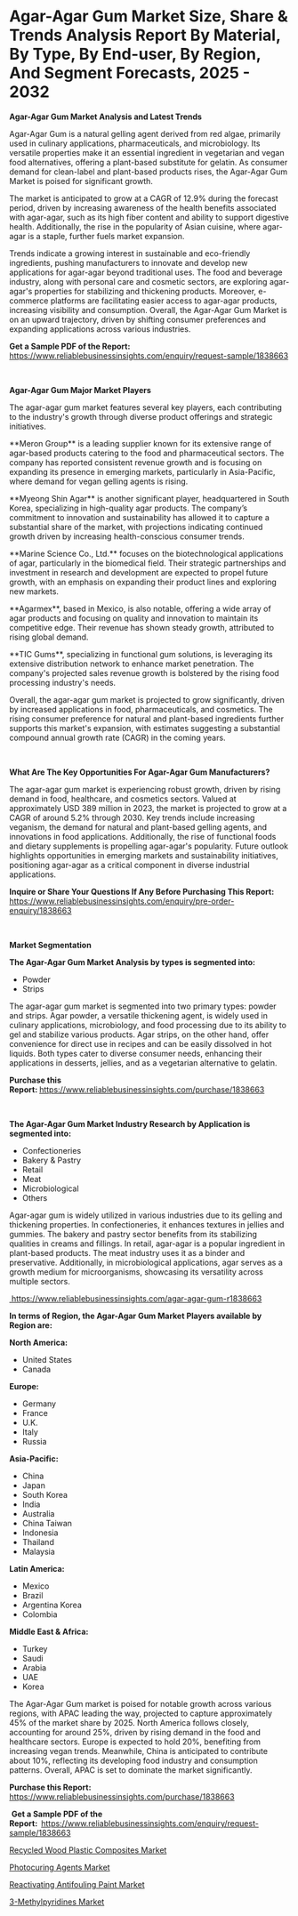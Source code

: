 <p><h1>Agar-Agar Gum Market Size, Share & Trends Analysis Report By Material, By Type, By End-user, By Region, And Segment Forecasts, 2025 - 2032</h1></p><p><strong>Agar-Agar Gum Market Analysis and Latest Trends</strong></p>
<p><p>Agar-Agar Gum is a natural gelling agent derived from red algae, primarily used in culinary applications, pharmaceuticals, and microbiology. Its versatile properties make it an essential ingredient in vegetarian and vegan food alternatives, offering a plant-based substitute for gelatin. As consumer demand for clean-label and plant-based products rises, the Agar-Agar Gum Market is poised for significant growth.</p><p>The market is anticipated to grow at a CAGR of 12.9% during the forecast period, driven by increasing awareness of the health benefits associated with agar-agar, such as its high fiber content and ability to support digestive health. Additionally, the rise in the popularity of Asian cuisine, where agar-agar is a staple, further fuels market expansion.</p><p>Trends indicate a growing interest in sustainable and eco-friendly ingredients, pushing manufacturers to innovate and develop new applications for agar-agar beyond traditional uses. The food and beverage industry, along with personal care and cosmetic sectors, are exploring agar-agar's properties for stabilizing and thickening products. Moreover, e-commerce platforms are facilitating easier access to agar-agar products, increasing visibility and consumption. Overall, the Agar-Agar Gum Market is on an upward trajectory, driven by shifting consumer preferences and expanding applications across various industries.</p></p>
<p><strong>Get a Sample PDF of the Report:&nbsp;</strong> <a href="https://www.reliablebusinessinsights.com/enquiry/request-sample/1838663?utm_campaign=1138&utm_medium=2&utm_source=Github&utm_content=ia&utm_term=03022025&utm_id=agar-agar-gum">https://www.reliablebusinessinsights.com/enquiry/request-sample/1838663</a></p>
<p>&nbsp;</p>
<p><strong>Agar-Agar Gum Major Market Players</strong></p>
<p><p>The agar-agar gum market features several key players, each contributing to the industry's growth through diverse product offerings and strategic initiatives. </p><p>**Meron Group** is a leading supplier known for its extensive range of agar-based products catering to the food and pharmaceutical sectors. The company has reported consistent revenue growth and is focusing on expanding its presence in emerging markets, particularly in Asia-Pacific, where demand for vegan gelling agents is rising.</p><p>**Myeong Shin Agar** is another significant player, headquartered in South Korea, specializing in high-quality agar products. The company’s commitment to innovation and sustainability has allowed it to capture a substantial share of the market, with projections indicating continued growth driven by increasing health-conscious consumer trends.</p><p>**Marine Science Co., Ltd.** focuses on the biotechnological applications of agar, particularly in the biomedical field. Their strategic partnerships and investment in research and development are expected to propel future growth, with an emphasis on expanding their product lines and exploring new markets.</p><p>**Agarmex**, based in Mexico, is also notable, offering a wide array of agar products and focusing on quality and innovation to maintain its competitive edge. Their revenue has shown steady growth, attributed to rising global demand.</p><p>**TIC Gums**, specializing in functional gum solutions, is leveraging its extensive distribution network to enhance market penetration. The company's projected sales revenue growth is bolstered by the rising food processing industry's needs.</p><p>Overall, the agar-agar gum market is projected to grow significantly, driven by increased applications in food, pharmaceuticals, and cosmetics. The rising consumer preference for natural and plant-based ingredients further supports this market's expansion, with estimates suggesting a substantial compound annual growth rate (CAGR) in the coming years.</p></p>
<p>&nbsp;</p>
<p><strong>What Are The Key Opportunities For Agar-Agar Gum Manufacturers?</strong></p>
<p><p>The agar-agar gum market is experiencing robust growth, driven by rising demand in food, healthcare, and cosmetics sectors. Valued at approximately USD 389 million in 2023, the market is projected to grow at a CAGR of around 5.2% through 2030. Key trends include increasing veganism, the demand for natural and plant-based gelling agents, and innovations in food applications. Additionally, the rise of functional foods and dietary supplements is propelling agar-agar's popularity. Future outlook highlights opportunities in emerging markets and sustainability initiatives, positioning agar-agar as a critical component in diverse industrial applications.</p></p>
<p><strong>Inquire or Share Your Questions If Any Before Purchasing This Report:</strong> <a href="https://www.reliablebusinessinsights.com/enquiry/pre-order-enquiry/1838663?utm_campaign=1138&utm_medium=2&utm_source=Github&utm_content=ia&utm_term=03022025&utm_id=agar-agar-gum">https://www.reliablebusinessinsights.com/enquiry/pre-order-enquiry/1838663</a></p>
<p>&nbsp;</p>
<p><strong>Market Segmentation</strong></p>
<p><strong>The Agar-Agar Gum Market Analysis by types is segmented into:</strong></p>
<p><ul><li>Powder</li><li>Strips</li></ul></p>
<p><p>The agar-agar gum market is segmented into two primary types: powder and strips. Agar powder, a versatile thickening agent, is widely used in culinary applications, microbiology, and food processing due to its ability to gel and stabilize various products. Agar strips, on the other hand, offer convenience for direct use in recipes and can be easily dissolved in hot liquids. Both types cater to diverse consumer needs, enhancing their applications in desserts, jellies, and as a vegetarian alternative to gelatin.</p></p>
<p><strong>Purchase this Report:&nbsp;</strong><a href="https://www.reliablebusinessinsights.com/purchase/1838663?utm_campaign=1138&utm_medium=2&utm_source=Github&utm_content=ia&utm_term=03022025&utm_id=agar-agar-gum">https://www.reliablebusinessinsights.com/purchase/1838663</a></p>
<p>&nbsp;</p>
<p><strong>The Agar-Agar Gum Market Industry Research by Application is segmented into:</strong></p>
<p><ul><li>Confectioneries</li><li>Bakery & Pastry</li><li>Retail</li><li>Meat</li><li>Microbiological</li><li>Others</li></ul></p>
<p><p>Agar-agar gum is widely utilized in various industries due to its gelling and thickening properties. In confectioneries, it enhances textures in jellies and gummies. The bakery and pastry sector benefits from its stabilizing qualities in creams and fillings. In retail, agar-agar is a popular ingredient in plant-based products. The meat industry uses it as a binder and preservative. Additionally, in microbiological applications, agar serves as a growth medium for microorganisms, showcasing its versatility across multiple sectors.</p></p>
<p><a href="https://www.reliablebusinessinsights.com/agar-agar-gum-r1838663?utm_campaign=1138&utm_medium=2&utm_source=Github&utm_content=ia&utm_term=03022025&utm_id=agar-agar-gum">&nbsp;https://www.reliablebusinessinsights.com/agar-agar-gum-r1838663</a></p>
<p><strong>In terms of Region, the Agar-Agar Gum Market Players available by Region are:</strong></p>
<p>
    <p> <strong> North America: </strong>
        <ul>
            <li>United States</li>
            <li>Canada</li>
        </ul>
        </p> 
    <p> <strong> Europe: </strong>
        <ul>
            <li>Germany</li>
            <li>France</li>
            <li>U.K.</li>
            <li>Italy</li>
            <li>Russia</li>
        </ul>
        </p> 
    <p> <strong> Asia-Pacific: </strong>
        <ul>
            <li>China</li>
            <li>Japan</li>
            <li>South Korea</li>
            <li>India</li>
            <li>Australia</li>
            <li>China Taiwan</li>
            <li>Indonesia</li>
            <li>Thailand</li>
            <li>Malaysia</li>
        </ul>
        </p> 
    <p> <strong> Latin America: </strong>
        <ul>
            <li>Mexico</li>
            <li>Brazil</li>
            <li>Argentina Korea</li>
            <li>Colombia</li>
        </ul>
        </p> 
    <p> <strong> Middle East & Africa: </strong>
        <ul>
            <li>Turkey</li>
            <li>Saudi</li>
            <li>Arabia</li>
            <li>UAE</li>
            <li>Korea</li>
        </ul>
    </p>
    </p>
<p><p>The Agar-Agar Gum market is poised for notable growth across various regions, with APAC leading the way, projected to capture approximately 45% of the market share by 2025. North America follows closely, accounting for around 25%, driven by rising demand in the food and healthcare sectors. Europe is expected to hold 20%, benefiting from increasing vegan trends. Meanwhile, China is anticipated to contribute about 10%, reflecting its developing food industry and consumption patterns. Overall, APAC is set to dominate the market significantly.</p></p>
<p><strong>Purchase this Report: </strong><a href="https://www.reliablebusinessinsights.com/purchase/1838663?utm_campaign=1138&utm_medium=2&utm_source=Github&utm_content=ia&utm_term=03022025&utm_id=agar-agar-gum">https://www.reliablebusinessinsights.com/purchase/1838663</a></p>
<p>&nbsp;<strong>Get a Sample PDF of the Report:&nbsp;&nbsp;</strong><a href="https://www.reliablebusinessinsights.com/enquiry/request-sample/1838663?utm_campaign=1138&utm_medium=2&utm_source=Github&utm_content=ia&utm_term=03022025&utm_id=agar-agar-gum">https://www.reliablebusinessinsights.com/enquiry/request-sample/1838663</a></p>
<p><strong></strong></p>
<p><p><a href="https://github.com/djibenesha/Market-Research-Report-List-1/blob/main/recycled-wood-plastic-composites-market.md?utm_campaign=1138&utm_medium=2&utm_source=Github&utm_content=ia&utm_term=03022025&utm_id=agar-agar-gum">Recycled Wood Plastic Composites Market</a></p><p><a href="https://github.com/hoevealiur4/Market-Research-Report-List-1/blob/main/photocuring-agents-market.md?utm_campaign=1138&utm_medium=2&utm_source=Github&utm_content=ia&utm_term=03022025&utm_id=agar-agar-gum">Photocuring Agents Market</a></p><p><a href="https://github.com/birbamanan03/Market-Research-Report-List-1/blob/main/reactivating-antifouling-paint-market.md?utm_campaign=1138&utm_medium=2&utm_source=Github&utm_content=ia&utm_term=03022025&utm_id=agar-agar-gum">Reactivating Antifouling Paint Market</a></p><p><a href="https://github.com/nibbsmantji/Market-Research-Report-List-1/blob/main/3-methylpyridines-market.md?utm_campaign=1138&utm_medium=2&utm_source=Github&utm_content=ia&utm_term=03022025&utm_id=agar-agar-gum">3-Methylpyridines Market</a></p></p>